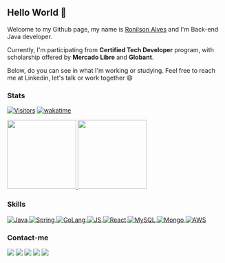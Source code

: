 ## Hello World 👋

Welcome to my Github page, my name is [Ronilson Alves](https://www.linkedin.com/in/ronilsonalves/?locale=en_US) and I'm Back-end Java developer.

Currently, I'm participating from <b>Certified Tech Developer</b> program, with scholarship offered by <b>Mercado Libre</b> and <b>Globant</b>.

Below, do you can see in what I'm working or studying. Feel free to reach me at Linkedin, let's talk or work together 😄

### Stats
[![Visitors](https://api.visitorbadge.io/api/visitors?path=https%3A%2F%2Fgithub.com%2Fronilson&label=views&countColor=%2337d67a&style=flat&labelStyle=upper)](https://www.linkedin.com/in/ronilsonalves)
[![wakatime](https://wakatime.com/badge/user/37666c36-7365-4269-8c5c-8dd4e149e878.svg)](https://wakatime.com/@ronilsonalves)

<div>
  <a href="https://www.linkedin.com/in/ronilsonalves/">
  <img height="160em" src="https://gitreadmestats.ronilsonalves.com/api?username=ronilsonalves&layout=compact&show_icons=true&theme=dark&include_all_commits=true&count_private=true">
  <img height="160em" src="https://gitreadmestats.ronilsonalves.com/api/top-langs/?username=ronilsonalves&layout=compact&langs_count=7&theme=dark"></a>
</div>

### Skills

<div style="display: inline_block">
 <a href="https://www.linkedin.com/in/ronilsonalves/">
  <img align="center" alt="Java" src="https://img.shields.io/badge/Java-ED8B00?style=for-the-badge&logo=java&logoColor=white">
  <img align="center" alt="Spring" src="https://img.shields.io/badge/Spring-6DB33F?style=for-the-badge&logo=spring&logoColor=white">
  <img align="center" alt="GoLang" src="https://img.shields.io/badge/Go-0077B5?style=for-the-badge&logo=Go&logoColor=white">
  <img align="center" alt="JS" src="https://img.shields.io/badge/JavaScript-323330?style=for-the-badge&logo=javascript&logoColor=F7DF1E">
  <img align="center" alt="React" src="https://img.shields.io/badge/React-20232A?style=for-the-badge&logo=react&logoColor=61DAFB">
  <img align="center" alt="MySQL" src="https://img.shields.io/badge/MySQL-00000F?style=for-the-badge&logo=mysql&logoColor=white">
  <img align="center" alt="Mongo" src="https://img.shields.io/badge/MongoDB-4EA94B?style=for-the-badge&logo=mongodb&logoColor=white">
  <img align="center" alt="AWS" src="https://img.shields.io/badge/Amazon_AWS-232F3E?style=for-the-badge&logo=amazon-aws&logoColor=white">
 </a>
</div>

### Contact-me

<div style="display: inline_block">
 <a href="https://www.linkedin.com/in/ronilsonalves"><img src="https://img.shields.io/badge/LinkedIn-0077B5?style=for-the-badge&logo=linkedin&logoColor=white"></a>
 <a href="https://www.gitlab.com/ronilsonalves"><img src="https://img.shields.io/badge/GitLab-330F63?style=for-the-badge&logo=gitlab&logoColor=white"></a>
 <a href="https://twitter.com/ronilsonalves"><img src="https://img.shields.io/badge/twitter-0077B5?style=for-the-badge&logo=Twitter&logoColor=white"></a>
 <a href="mailto:falecom@ronilsonalves.com"><img src="https://img.shields.io/badge/Gmail-D14836?style=for-the-badge&logo=gmail&logoColor=white"></a>
 <a href="https://www2.ronilsonalves.com"><img src="https://img.shields.io/badge/website-000000?style=for-the-badge&logo=About.me&logoColor=white"></a>
</div>
